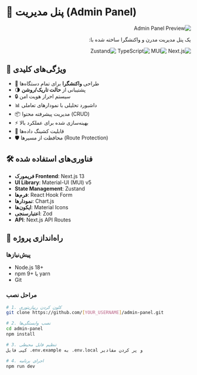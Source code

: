 # 🚀 پنل مدیریت (Admin Panel) 

<div dir="rtl">
  
![Admin Panel Preview](screenshot.png) <!-- اضافه کردن اسکرین شات -->

یک پنل مدیریت مدرن و واکنشگرا ساخته شده با:

![Next.js](https://img.shields.io/badge/Next.js-13.5-black?logo=next.js&style=flat)
![MUI](https://img.shields.io/badge/MUI-5.14-blue?logo=mui&style=flat)
![TypeScript](https://img.shields.io/badge/TypeScript-5.0-blue?logo=typescript)
![Zustand](https://img.shields.io/badge/Zustand-4.4-lightgrey)

</div>

## 🌟 ویژگی‌های کلیدی
- 📱 طراحی **واکنشگرا** برای تمام دستگاه‌ها
- 🌗 پشتیبانی از **حالت تاریک/روشن**
- 🔒 سیستم احراز هویت امن
- 📊 داشبورد تحلیلی با نمودارهای تعاملی
- 📦 مدیریت پیشرفته محتوا (CRUD)
- ⚡ بهینه‌سازی شده برای عملکرد بالا
- 🔄 قابلیت کشینگ داده‌ها
- 🛡️ محافظت از مسیرها (Route Protection)

## 🛠️ فناوری‌های استفاده شده
- **فریمورک Frontend**: Next.js 13
- **UI Library**: Material-UI (MUI) v5
- **State Management**: Zustand
- **فرم‌ها**: React Hook Form
- **نمودارها**: Chart.js
- **ایکون‌ها**: Material Icons
- **اعتبارسنجی**: Zod
- **API**: Next.js API Routes

## 🚀 راه‌اندازی پروژه

### پیش‌نیازها
- Node.js 18+
- npm 9+ یا yarn
- Git

### مراحل نصب
```bash
# 1. کلون کردن ریپازیتوری
git clone https://github.com/[YOUR_USERNAME]/admin-panel.git

# 2. نصب وابستگی‌ها
cd admin-panel
npm install

# 3. تنظیم فایل محیطی
کپی فایل .env.example به .env.local و پر کردن مقادیر

# 4. اجرای برنامه
npm run dev
